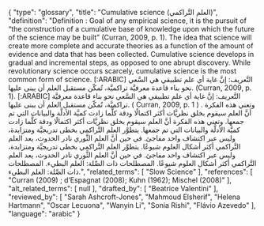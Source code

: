 {
    "type": "glossary",
    "title": "Cumulative science (العلم التَّراكمي)",
    "definition": "Definition : Goal of any empirical science, it is the pursuit of “the construction of a cumulative base of knowledge upon which the future of the science may be built” (Curran, 2009, p. 1). The idea that science will create more complete and accurate theories as a function of the amount of evidence and data that has been collected. Cumulative science develops in gradual and incremental steps, as opposed to one abrupt discovery. While revolutionary science occurs scarcely, cumulative science is the most common form of science. [:ARABIC] التَّعريف: إنَّ غاية أي علم تطبيقي هي السَّعي نحو بناء قاعدة معرفيَّة تراكميَّة، تُمكّن مستقبل العلم أن يبنى عليها. (Curran, 2009, p. 1). [:ARABIC] التَّعريف: إنَّ غاية أي علم تطبيقي هي السَّعي نحو بناء قاعدة معرفيَّة تراكميَّة، تُمكّن مستقبل العلم أن يبنى عليها. ( Curran, 2009, p. 1 ) . وتعني هذه الفكرة أنَّ العلم سيقوم بخلق نظريَّات أكثر اكتمالًا ودقة كلَّما زادت كميَّة الأدلَّة والبيانات التي تم جمعها. وتعني هذه الفكرة أنَّ العلم سيقوم بخلق نظريَّات أكثر اكتمالًا ودقة كلَّما زادت كميَّة الأدلَّة والبيانات التي تم جمعها. يتطوَّر العلم التَّراكمي بخطى تدريجيَّة ومتزايدة، وليس عبر اكتشاف واحد مفاجئ. في حين أنَّ العلم الثَّوري نادر الحدوث، يعد العلم التَّراكمي أكثر أشكال العلوم شيوعًا. يتطوَّر العلم التَّراكمي بخطى تدريجيَّة ومتزايدة، وليس عبر اكتشاف واحد مفاجئ. في حين أنَّ العلم الثَّوري نادر الحدوث، يعد العلم التَّراكمي أكثر أشكال العلوم شيوعًا. المصطلحات ذات الصِّلة: العلم البطيء. المصطلحات ذات الصِّلة: العلم البطيء.",
    "related_terms": [
        "Slow Science"
    ],
    "references": [
        "Curran (2009) ; d’Espagnat (2008); Kuhn (1962); Mischel (2008)"
    ],
    "alt_related_terms": [
        null
    ],
    "drafted_by": [
        "Beatrice Valentini"
    ],
    "reviewed_by": [
        "Sarah Ashcroft-Jones",
        "Mahmoud Elsherif",
        "Helena Hartmann",
        "Oscar Lecuona",
        "Wanyin Li",
        "Sonia Rishi",
        "Flávio Azevedo"
    ],
    "language": "arabic"
}